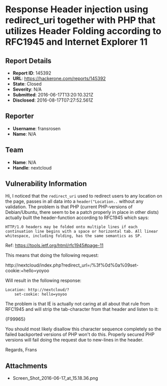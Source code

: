 # Response Header injection using redirect_uri together with PHP that utilizes Header Folding according to RFC1945 and Internet Explorer 11

## Report Details
- **Report ID**: 145392
- **URL**: https://hackerone.com/reports/145392
- **State**: Closed
- **Severity**: N/A
- **Submitted**: 2016-06-17T13:20:10.321Z
- **Disclosed**: 2016-08-17T07:27:52.561Z

## Reporter
- **Username**: fransrosen
- **Name**: N/A

## Team
- **Name**: N/A
- **Handle**: nextcloud

## Vulnerability Information
Hi,
I noticed that the `redirect_uri` used to redirect users to any location on the page, passes in all data into a `header("Location..` without any validation. The problem is that PHP (current PHP-versions of Debian/Ubuntu, there seem to be a patch properly in place in other dists) actually built the header-function according to RFC1945 which says:

```
HTTP/1.0 headers may be folded onto multiple lines if each
continuation line begins with a space or horizontal tab. All linear
whitespace, including folding, has the same semantics as SP.
```
Ref: https://tools.ietf.org/html/rfc1945#page-11

This means that doing the following request:

http://nextcloud/index.php?redirect_url=/%3f%0d%0a%09set-cookie:+hello=yoyoo

Will result in the following response:
```
Location: http://nextcloud/?
	set-cookie: hello=yoyoo
```

The problem is that IE is actually not caring at all about that rule from RFC1945 and will strip the tab-character from that header and listen to it:

{F99965}

You should most likely disallow this character sequence completely so the failed backported versions of PHP won't do this. Properly secured PHP versions will fail doing the request due to new-lines in the header.

Regards,
Frans

## Attachments
- Screen_Shot_2016-06-17_at_15.18.36.png
